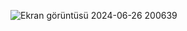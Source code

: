 

![Ekran görüntüsü 2024-06-26 200639](https://github.com/utkbkts/MernProject-Add/assets/126083466/74114063-5d61-4e2f-a799-3c881beedbc0)
